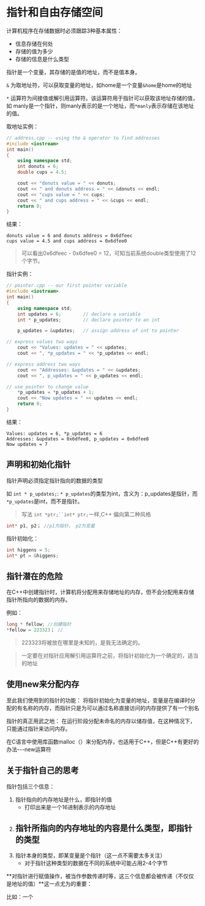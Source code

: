 # 指针和自由存储空间

计算机程序在存储数据时必须跟踪3种基本属性：

- 信息存储在何处
- 存储的值为多少
- 存储的信息是什么类型

指针是一个变量，其存储的是值的地址，而不是值本身。

`&` 为取地址符，可以获取变量的地址，如home是一个变量`&home`是home的地址

`*` 运算符为间接值或解引用运算符。该运算符用于指针可以获取该地址存储的值，如 manly是一个指针，则manly表示的是一个地址，而`*manly`表示存储在该地址的值。

取地址实例：
```cpp
// address.cpp -- using the & operator to find addresses
#include <iostream>
int main()
{
    using namespace std;
    int donuts = 6;
    double cups = 4.5;

    cout << "donuts value = " << donuts;
    cout << " and donuts address = " << &donuts << endl;
    cout << "cups value = " << cups;
    cout << " and cups address = " << &cups << endl;
    return 0; 
}
```
结果：
```
donuts value = 6 and donuts address = 0x6dfeec
cups value = 4.5 and cups address = 0x6dfee0
```

> 可以看出0x6dfeec - 0x6dfee0 = 12，可知当前系统double类型使用了12个字节。

指针实例：
```cpp
// pointer.cpp -- our first pointer variable
#include <iostream>
int main()
{
    using namespace std;
    int updates = 6;        // declare a variable
    int * p_updates;        // declare pointer to an int

    p_updates = &updates;   // assign address of int to pointer

// express values two ways
    cout << "Values: updates = " << updates;
    cout << ", *p_updates = " << *p_updates << endl;

// express address two ways
    cout << "Addresses: &updates = " << &updates;
    cout << ", p_updates = " << p_updates << endl;

// use pointer to change value
    *p_updates = *p_updates + 1;
    cout << "Now updates = " << updates << endl;
    return 0; 
}
```
结果：
```
Values: updates = 6, *p_updates = 6
Addresses: &updates = 0x6dfee8, p_updates = 0x6dfee8
Now updates = 7
```

## 声明和初始化指针

指针声明必须指定指针指向的数据的类型

如 `int * p_updates;`:
`* p_updates`的类型为int，含义为：p_updates是指针，而`*p_updates`是int，而不是指针。

> 写法 `int *ptr;``int* ptr;`一样,C++ 偏向第二种风格

```cpp
int* p1, p2； //p1为指针， p2为变量
```

指针初始化：
```cpp
int higgens = 5;
int* pt = &higgens;
```

## 指针潜在的危险
在C++中创建指针时，计算机将分配用来存储地址的内存，但不会分配用来存储指针所指向的数据的内存。

例如：
```cpp
long * fellow; //创建指针
*fellow = 223323； //
```
> 223323将被放在哪里是未知的，是我无法确定的。

> 一定要在对指针应用解引用运算符之前，将指针初始化为一个确定的，适当的地址

## 使用new来分配内存

至此我们使用到的指针的功能：
将指针初始化为变量的地址，变量是在编译时分配的有名称的内存，而指针只是为可以通过名称直接访问的内存提供了有一个别名

指针的真正用武之地：
在运行阶段分配未命名的内存以储存值，在这种情况下，只能通过指针来访问内存。

在C语言中使用库函数malloc（）来分配内存，也适用于C++，但是C++有更好的办法---new运算符

## 关于指针自己的思考
指针包括三个信息：
1. 指针指向的内存地址是什么，即指针的值
    - 打印出来是一个16进制表示的内存地址
2. 指针所指向的内存地址的内容是什么类型，即指针的类型
    - 
3. 指针本身的类型，即某变量是个指针（这一点不需要太多关注）
    - 对于指针这种类型的数据在不同的系统中可能占用2-4个字节

**对指针进行赋值操作，被当作参数传递时等，这三个信息都会被传递（不仅仅是地址的值）**这一点尤为的重要：

比如：一个
